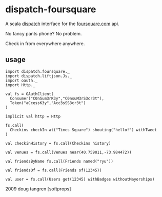 # dispatch-foursquare

A scala [dispatch](http://databinder.net/dispatch/) interface for the [foursquare.com](http://foursquare.com/) api.

No fancy pants phone? No problem.

Check in from everywhere anywhere.

## usage

    import dispatch.foursquare._
    import dispatch.liftjson.Js._
    import oauth._
    import Http._
    
    val fs = OAuthClient(
      Consumer("C0nSum3rK3y","C0nsuM3rS3cr3t"),
      Token("aCcessK3y","Acc3sSS3cr3t")
    )

    implicit val http = Http

    fs.call(
      Checkins checkIn at("Times Square") shouting("hello!") withTweet
    )

    val checkinHistory = fs.call(Checkins history) 

    val venues = fs.call(Venues near(40.759011,-73.984472))
  
    val friendsByName fs.call(Friends named("ryu"))
    
    val friendsOf = fs.call(Friends of(12345))
    
    val user = fs.call(Users get(12345) withBadges withoutMayorships)
  
2009 doug tangren [softprops]